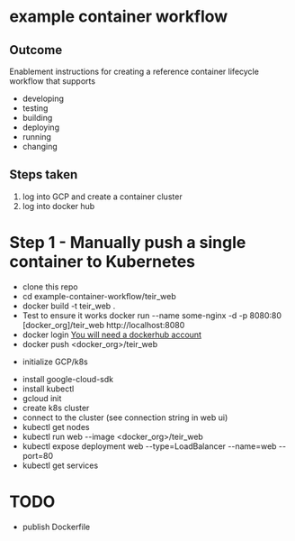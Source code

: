 # example container workflow

## Outcome
Enablement instructions for creating a reference container lifecycle workflow that supports
- developing
- testing
- building
- deploying
- running
- changing


## Steps taken

1. log into GCP and create a container cluster
2. log into docker hub

# Step 1 - Manually push a single container to Kubernetes

* clone this repo
* cd example-container-workflow/teir_web
* docker build -t teir_web .
* Test to ensure it works
  docker run --name some-nginx -d -p 8080:80 [docker_org]/teir_web
  http://localhost:8080
* docker login [You will need a dockerhub account](cloud.docker.com)
* docker push <docker_org>/teir_web

- initialize GCP/k8s
* install google-cloud-sdk
* install kubectl
* gcloud init
* create k8s cluster
* connect to the cluster (see connection string in web ui)
* kubectl get nodes
* kubectl run web --image <docker_org>/teir_web
* kubectl expose deployment web --type=LoadBalancer --name=web --port=80
* kubectl get services

# TODO

- publish Dockerfile
